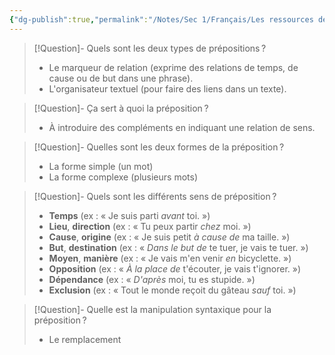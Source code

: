 ```yaml
---
{"dg-publish":true,"permalink":"/Notes/Sec 1/Français/Les ressources de la langue/Les classes de mots/Les classes de mots invariables/La préposition/"}
---
```



>[!Question]- Quels sont les deux types de prépositions ?
>- Le marqueur de relation (exprime des relations de temps, de cause ou de but dans une phrase).
>- L'organisateur textuel (pour faire des liens dans un texte).

>[!Question]- Ça sert à quoi la préposition ?
>- À introduire des compléments en indiquant une relation de sens.

>[!Question]- Quelles sont les deux formes de la préposition ?
>- La forme simple (un mot)
>- La forme complexe (plusieurs mots)

>[!Question]- Quels sont les différents sens de préposition ?
>- **Temps** (ex : « Je suis parti *avant* toi. »)
>- **Lieu**, **direction** (ex : « Tu peux partir *chez* moi. »)
>- **Cause**, **origine** (ex : « Je suis petit *à cause de* ma taille. »)
>- **But**, **destination** (ex : « *Dans le but de* te tuer, je vais te tuer. »)
>- **Moyen**, **manière** (ex : « Je vais m'en venir *en* bicyclette. »)
>- **Opposition** (ex : « *À la place de* t'écouter, je vais t'ignorer. »)
>- **Dépendance** (ex : « *D'après* moi, tu es stupide. »)
>- **Exclusion** (ex : « Tout le monde reçoit du gâteau *sauf* toi. »)

>[!Question]- Quelle est la manipulation syntaxique pour la préposition ?
>- Le remplacement

